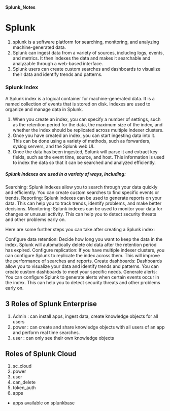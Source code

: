 #### Splunk_Notes

# Splunk
1. splunk is a software platform for searching, monitoring, and analyzing machine-generated data.
2. Splunk can ingest data from a variety of sources, including logs, events, and metrics. It then indexes the data and makes it searchable and analyzable through a web-based interface.
3. Splunk users can create custom searches and dashboards to visualize their data and identify trends and patterns.

### Splunk Index
A Splunk index is a logical container for machine-generated data. It is a named collection of events that is stored on disk. Indexes are used to organize and manage data in Splunk.

1. When you create an index, you can specify a number of settings, such as the retention period for the data, the maximum size of the index, and whether the index should be replicated across multiple indexer clusters.
2. Once you have created an index, you can start ingesting data into it. This can be done using a variety of methods, such as forwarders, syslog servers, and the Splunk web UI.
3. Once the data has been ingested, Splunk will parse it and extract key fields, such as the event time, source, and host. This information is used to index the data so that it can be searched and analyzed efficiently.

##### Splunk indexes are used in a variety of ways, including:

Searching: Splunk indexes allow you to search through your data quickly and efficiently. You can create custom searches to find specific events or trends.
Reporting: Splunk indexes can be used to generate reports on your data. This can help you to track trends, identify problems, and make better decisions.
Monitoring: Splunk indexes can be used to monitor your data for changes or unusual activity. This can help you to detect security threats and other problems early on.


Here are some further steps you can take after creating a Splunk index:

Configure data retention: Decide how long you want to keep the data in the index. Splunk will automatically delete old data after the retention period has expired.
Configure replication: If you have multiple indexer clusters, you can configure Splunk to replicate the index across them. This will improve the performance of searches and reports.
Create dashboards: Dashboards allow you to visualize your data and identify trends and patterns. You can create custom dashboards to meet your specific needs.
Generate alerts: You can configure Splunk to generate alerts when certain events occur in the index. This can help you to detect security threats and other problems early on.



## 3 Roles of Splunk Enterprise
1. Admin : can install apps, ingest data, create knowledge objects for all users
2. power : can create and share knowledge objects with all users of an app and perform real time searches.
3. user : can only see their own knowledge objects

## Roles of Splunk Cloud
1. sc_cloud
2. power
3. user
4. can_delete
5. token_auth
6. apps

- apps available on splunkbase
